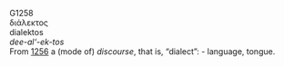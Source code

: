 <body>
  <p>G1258<br>  διάλεκτος  <br> dialektos  <br><i>dee-al‘-ek-tos </i><br>From <a href="g1256.htm">1256</a>  a (mode of) <i>discourse</i>, that is, “dialect”: - language, tongue.<br></p>
 </body>